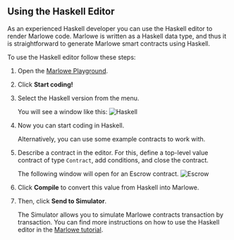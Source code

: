 ## Using the Haskell Editor
As an experienced Haskell developer you can use the Haskell editor to render Marlowe code. Marlowe is written as a Haskell data type, and thus it is straightforward to generate Marlowe smart contracts using Haskell.

To use the Haskell editor follow these steps:
1. Open the [Marlowe Playground](https://alpha.marlowe.iohkdev.io/#/).
2. Click **Start coding!** 
3. Select the Haskell version from the menu. 

    You will see a window like this:
![Haskell](haskell-first-window.jpg)
4. Now you can start coding in Haskell. 
  
    Alternatively, you can use some example contracts to work with. 
5. Describe a contract in the editor. For this, define a top-level value contract of type `Contract`, add conditions, and close the contract. 

    The following window will open for an Escrow contract. 
![Escrow](haskell-escrow-editor.png)
6. Click **Compile** to convert this value from Haskell into Marlowe.
7. Then, click **Send to Simulator**. 

   The Simulator allows you to simulate Marlowe contracts transaction by transaction. You can find more instructions on how to use the Haskell editor in the [Marlowe tutorial](https://cardano--3120.org.readthedocs.build/projects/plutus/en/3120/marlowe/tutorials/embedded-marlowe.html#).  
